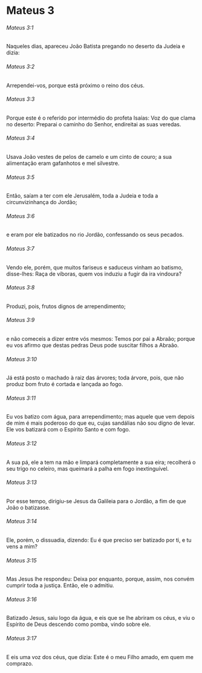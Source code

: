 # Mateus 3

###### Mateus 3:1

Naqueles dias, apareceu João Batista pregando no deserto da Judeia e dizia:

###### Mateus 3:2

Arrependei-vos, porque está próximo o reino dos céus.

###### Mateus 3:3

Porque este é o referido por intermédio do profeta Isaías: Voz do que clama no deserto: Preparai o caminho do Senhor, endireitai as suas veredas.

###### Mateus 3:4

Usava João vestes de pelos de camelo e um cinto de couro; a sua alimentação eram gafanhotos e mel silvestre.

###### Mateus 3:5

Então, saíam a ter com ele Jerusalém, toda a Judeia e toda a circunvizinhança do Jordão;

###### Mateus 3:6

e eram por ele batizados no rio Jordão, confessando os seus pecados.

###### Mateus 3:7

Vendo ele, porém, que muitos fariseus e saduceus vinham ao batismo, disse-lhes: Raça de víboras, quem vos induziu a fugir da ira vindoura?

###### Mateus 3:8

Produzi, pois, frutos dignos de arrependimento;

###### Mateus 3:9

e não comeceis a dizer entre vós mesmos: Temos por pai a Abraão; porque eu vos afirmo que destas pedras Deus pode suscitar filhos a Abraão.

###### Mateus 3:10

Já está posto o machado à raiz das árvores; toda árvore, pois, que não produz bom fruto é cortada e lançada ao fogo.

###### Mateus 3:11

Eu vos batizo com água, para arrependimento; mas aquele que vem depois de mim é mais poderoso do que eu, cujas sandálias não sou digno de levar. Ele vos batizará com o Espírito Santo e com fogo.

###### Mateus 3:12

A sua pá, ele a tem na mão e limpará completamente a sua eira; recolherá o seu trigo no celeiro, mas queimará a palha em fogo inextinguível.

###### Mateus 3:13

Por esse tempo, dirigiu-se Jesus da Galileia para o Jordão, a fim de que João o batizasse.

###### Mateus 3:14

Ele, porém, o dissuadia, dizendo: Eu é que preciso ser batizado por ti, e tu vens a mim?

###### Mateus 3:15

Mas Jesus lhe respondeu: Deixa por enquanto, porque, assim, nos convém cumprir toda a justiça. Então, ele o admitiu.

###### Mateus 3:16

Batizado Jesus, saiu logo da água, e eis que se lhe abriram os céus, e viu o Espírito de Deus descendo como pomba, vindo sobre ele.

###### Mateus 3:17

E eis uma voz dos céus, que dizia: Este é o meu Filho amado, em quem me comprazo.

